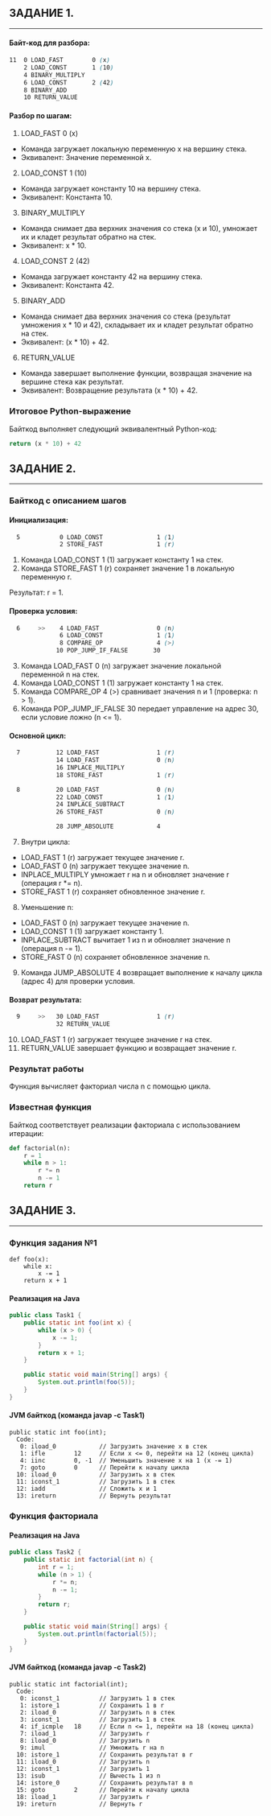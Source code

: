## ЗАДАНИЕ 1.

---

#### Байт-код для разбора:
~~~scss
11  0 LOAD_FAST        0 (x)
    2 LOAD_CONST       1 (10)
    4 BINARY_MULTIPLY
    6 LOAD_CONST       2 (42)
    8 BINARY_ADD
    10 RETURN_VALUE
~~~

#### Разбор по шагам:

1. LOAD_FAST 0 (x)

* Команда загружает локальную переменную x на вершину стека.
* Эквивалент: Значение переменной x.
2. LOAD_CONST 1 (10)

* Команда загружает константу 10 на вершину стека.
* Эквивалент: Константа 10.
3. BINARY_MULTIPLY

* Команда снимает два верхних значения со стека (x и 10), умножает их и кладет результат обратно на стек.
* Эквивалент: x * 10.
4. LOAD_CONST 2 (42)

* Команда загружает константу 42 на вершину стека.
* Эквивалент: Константа 42.
5. BINARY_ADD

* Команда снимает два верхних значения со стека (результат умножения x * 10 и 42), складывает их и кладет результат обратно на стек.
* Эквивалент: (x * 10) + 42.
6. RETURN_VALUE

* Команда завершает выполнение функции, возвращая значение на вершине стека как результат.
* Эквивалент: Возвращение результата (x * 10) + 42.

### Итоговое Python-выражение
Байткод выполняет следующий эквивалентный Python-код:

~~~python
return (x * 10) + 42
~~~

## ЗАДАНИЕ 2.

---

### Байткод с описанием шагов
#### Инициализация:
~~~scss
  5           0 LOAD_CONST               1 (1)
              2 STORE_FAST               1 (r)
~~~
1. Команда LOAD_CONST 1 (1) загружает константу 1 на стек.
2. Команда STORE_FAST 1 (r) сохраняет значение 1 в локальную переменную r.

Результат: r = 1.
#### Проверка условия:
~~~scss
  6     >>    4 LOAD_FAST                0 (n)
              6 LOAD_CONST               1 (1)
              8 COMPARE_OP               4 (>)
             10 POP_JUMP_IF_FALSE       30
~~~
3. Команда LOAD_FAST 0 (n) загружает значение локальной переменной n на стек.
4. Команда LOAD_CONST 1 (1) загружает константу 1 на стек.
5. Команда COMPARE_OP 4 (>) сравнивает значения n и 1 (проверка: n > 1).
6. Команда POP_JUMP_IF_FALSE 30 передает управление на адрес 30, если условие ложно (n <= 1).
#### Основной цикл:
~~~scss
  7          12 LOAD_FAST                1 (r)
             14 LOAD_FAST                0 (n)
             16 INPLACE_MULTIPLY
             18 STORE_FAST               1 (r)

  8          20 LOAD_FAST                0 (n)
             22 LOAD_CONST               1 (1)
             24 INPLACE_SUBTRACT
             26 STORE_FAST               0 (n)

             28 JUMP_ABSOLUTE            4
~~~
7. Внутри цикла:

* LOAD_FAST 1 (r) загружает текущее значение r.
* LOAD_FAST 0 (n) загружает текущее значение n.
* INPLACE_MULTIPLY умножает r на n и обновляет значение r (операция r *= n).
* STORE_FAST 1 (r) сохраняет обновленное значение r.
8. Уменьшение n:

* LOAD_FAST 0 (n) загружает текущее значение n.
* LOAD_CONST 1 (1) загружает константу 1.
* INPLACE_SUBTRACT вычитает 1 из n и обновляет значение n (операция n -= 1).
* STORE_FAST 0 (n) сохраняет обновленное значение n.
9. Команда JUMP_ABSOLUTE 4 возвращает выполнение к началу цикла (адрес 4) для проверки условия.

#### Возврат результата:
~~~scss
  9     >>   30 LOAD_FAST                1 (r)
             32 RETURN_VALUE
~~~
10. LOAD_FAST 1 (r) загружает текущее значение r на стек.
11. RETURN_VALUE завершает функцию и возвращает значение r.
### Результат работы
Функция вычисляет факториал числа n с помощью цикла.

### Известная функция
Байткод соответствует реализации факториала с использованием итерации:

~~~python
def factorial(n):
    r = 1
    while n > 1:
        r *= n
        n -= 1
    return r
~~~

## ЗАДАНИЕ 3.

---

### Функция задания №1
~~~
def foo(x):
    while x:
        x -= 1
    return x + 1
~~~
#### Реализация на Java
~~~java
public class Task1 {
    public static int foo(int x) {
        while (x > 0) {
            x -= 1;
        }
        return x + 1;
    }

    public static void main(String[] args) {
        System.out.println(foo(5));
    }
}
~~~
#### JVM байткод (команда javap -c Task1)
~~~plaintext
public static int foo(int);
  Code:
   0: iload_0            // Загрузить значение x в стек
   1: ifle        12     // Если x <= 0, перейти на 12 (конец цикла)
   4: iinc        0, -1  // Уменьшить значение x на 1 (x -= 1)
   7: goto        0      // Перейти к началу цикла
  10: iload_0            // Загрузить x в стек
  11: iconst_1           // Загрузить 1 в стек
  12: iadd               // Сложить x и 1
  13: ireturn            // Вернуть результат
~~~

### Функция факториала
#### Реализация на Java
~~~java
public class Task2 {
    public static int factorial(int n) {
        int r = 1;
        while (n > 1) {
            r *= n;
            n -= 1;
        }
        return r;
    }

    public static void main(String[] args) {
        System.out.println(factorial(5));
    }
}
~~~
#### JVM байткод (команда javap -c Task2)
~~~plaintext
public static int factorial(int);
  Code:
   0: iconst_1           // Загрузить 1 в стек
   1: istore_1           // Сохранить 1 в r
   2: iload_0            // Загрузить n в стек
   3: iconst_1           // Загрузить 1 в стек
   4: if_icmple   18     // Если n <= 1, перейти на 18 (конец цикла)
   7: iload_1            // Загрузить r
   8: iload_0            // Загрузить n
   9: imul               // Умножить r на n
  10: istore_1           // Сохранить результат в r
  11: iload_0            // Загрузить n
  12: iconst_1           // Загрузить 1
  13: isub               // Вычесть 1 из n
  14: istore_0           // Сохранить результат в n
  15: goto        2      // Перейти к началу цикла
  18: iload_1            // Загрузить r
  19: ireturn            // Вернуть r
~~~